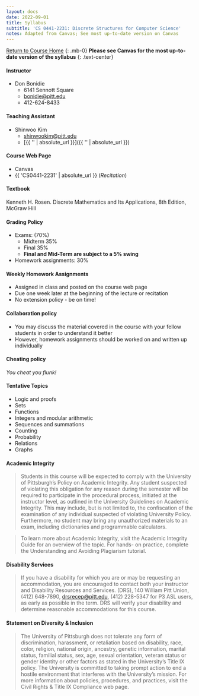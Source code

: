 ```yaml
---
layout: docs
date: 2022-09-01
title: Syllabus
subtitle: 'CS 0441-2231: Discrete Structures for Computer Science'
notes: Adapted from Canvas; See most up-to-date version on Canvas
---
```

[Return to Course Home](../)
{: .mb-0}
**Please see Canvas for the most up-to-date version of the syllabus**
{: .text-center}

#### Instructor
+ Don Bonidie
    + 6141 Sennott Square
    + [bonidie@pitt.edu](bonidie@pitt.edu)
    + 412-624-8433

#### Teaching Assistant
+ Shinwoo Kim
    + [shinwookim@pitt.edu](shinwookim@pitt.edu)
    + [{{ '' | absolute_url }}]({{ '' | absolute_url }})

#### Course Web Page
+ Canvas
+ {{ 'CS0441-2231' | absolute_url }} (*Recitation*)

#### Textbook
Kenneth H. Rosen. Discrete Mathematics and Its Applications, 8th Edition, McGraw Hill

#### Grading Policy
+ Exams: (70%)
    + Midterm 35%
    + Final 35%
    + **Final and Mid-Term are subject to a 5% swing**
+ Homework assignments: 30%

#### Weekly Homework Assignments
+ Assigned in class and posted on the course web page
+ Due one week later at the beginning of the lecture or recitation
+ No extension policy - be on time!

#### Collaboration policy
+ You may discuss the material covered in the course with your fellow students in order to understand it better
+ However, homework assignments should be worked on and written up individually

#### Cheating policy
*You cheat you flunk!*

#### Tentative Topics
+ Logic and proofs
+ Sets
+ Functions
+ Integers and modular arithmetic
+ Sequences and summations
+ Counting
+ Probability
+ Relations
+ Graphs

#### Academic Integrity
> Students in this course will be expected to comply with the University of Pittsburgh’s Policy on Academic Integrity. Any student suspected of violating this obligation for any reason during the semester will be required to participate in the procedural process, initiated at the instructor level, as outlined in the University Guidelines on Academic Integrity. This may include, but is not limited to, the confiscation of the examination of any individual suspected of violating University Policy. Furthermore, no student may bring any unauthorized materials to an exam, including dictionaries and programmable calculators.

> To learn more about Academic Integrity, visit the Academic Integrity Guide for an overview of the topic. For hands- on practice, complete the Understanding and Avoiding Plagiarism tutorial.

#### Disability Services
> If you have a disability for which you are or may be requesting an accommodation, you are encouraged to contact both your instructor and Disability Resources and Services. (DRS), 140 William Pitt Union, (412) 648-7890, drsrecep@pitt.edu, (412) 228-5347 for P3 ASL users, as early as possible in the term. DRS will verify your disability and determine reasonable accommodations for this course.

#### Statement on Diversity & Inclusion
> The University of Pittsburgh does not tolerate any form of discrimination, harassment, or retaliation based on disability, race, color, religion, national origin, ancestry, genetic information, marital status, familial status, sex, age, sexual orientation, veteran status or gender identity or other factors as stated in the University’s Title IX policy. The University is committed to taking prompt action to end a hostile environment that interferes with the University’s mission. For more information about policies, procedures, and practices, visit the Civil Rights & Title IX Compliance web page.
